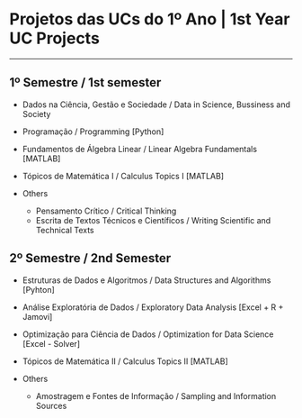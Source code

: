 # Projetos das UCs do 1º Ano | 1st Year UC Projects
---

## 1º Semestre /  1st semester
- Dados na Ciência, Gestão e Sociedade / Data in Science, Bussiness and Society
- Programação / Programming [Python]
- Fundamentos de Álgebra Linear / Linear Algebra Fundamentals [MATLAB]
- Tópicos de Matemática I / Calculus Topics I [MATLAB]

- Others
  - Pensamento Crítico / Critical Thinking
  - Escrita de Textos Técnicos e Científicos / Writing Scientific and Technical Texts


## 2º Semestre /  2nd Semester

- Estruturas de Dados e Algoritmos / Data Structures and Algorithms [Pyhton]

- Análise Exploratória de Dados / Exploratory Data Analysis [Excel + R + Jamovi]
- Optimização para Ciência de Dados / Optimization for Data Science [Excel - Solver]
- Tópicos de Matemática II / Calculus Topics II [MATLAB]

- Others
  - Amostragem e Fontes de Informação / Sampling and Information Sources
